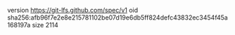 version https://git-lfs.github.com/spec/v1
oid sha256:afb96f7e2e8e215781102be07d19e6db5ff824defc43832ec3454f45a168197a
size 2114
